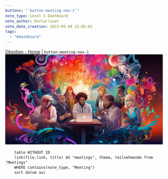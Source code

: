 ```yaml
---
buttons: "`button-meeting-neu-1`"
note_type: Level 1 Dashboard
note_author: DerCarlauer
note_date_creation: 2023-05-04 22:05:62
tags:
  - "#dashboard"
---
```


[Obsidian - Home](../Obsidian%20Vault%20Administration/Obsidian%20-%20Home.md)  | `button-meeting-neu-1`
![](../Obsidian%20Vault%20Administration/Obsidian%20-%20Bilder/people%20having%20a%20meeting%20psychodelic.png)

```dataview
	table WITHOUT ID
	link(file.link, title) AS "meetings", thema, teilnehmende from "Meetings" 
	WHERE contains(note_type, "Meeting")
	sort datum asc
```
